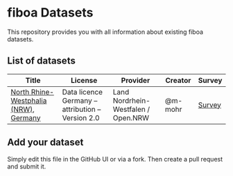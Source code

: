 
# fiboa Datasets

This repository provides you with all information about existing fiboa datasets.

## List of datasets

| Title | License | Provider | Creator | Survey |
| ----- | ------- | -------- | ------- | ------ |
| [North Rhine-Westphalia (NRW), Germany](https://beta.source.coop/repositories/fiboa/de-nrw) | Data licence Germany – attribution – Version 2.0 | Land Nordrhein-Westfalen / Open.NRW | @m-mohr | [Survey](https://github.com/fiboa/data-survey/blob/main/data/DE-NRW.md) |

## Add your dataset

Simply edit this file in the GitHub UI or via a fork.
Then create a pull request and submit it.
